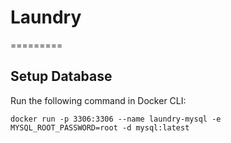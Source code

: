 # Laundry
=========

## Setup Database

Run the following command in Docker CLI:

`docker run -p 3306:3306 --name laundry-mysql -e MYSQL_ROOT_PASSWORD=root -d mysql:latest`
